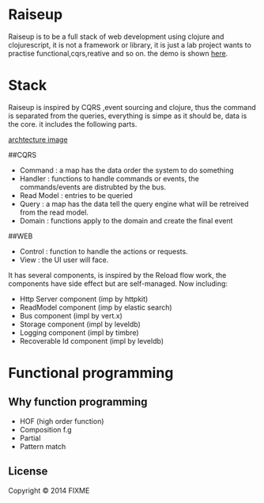 # Raiseup

Raiseup is to be a full stack of web development using clojure and clojurescript, it is not a framework or library, it is just a lab project wants to practise functional,cqrs,reative and so on. the demo is shown [here](http://red-raiseup.rhcloud.com/notes).

# Stack

Raiseup is inspired by CQRS ,event sourcing and clojure, thus the command is separated from the queries, everything is simpe as it should be, data is the core. it includes the following parts.

[archtecture image](https://www.dropbox.com/s/i91t6zra3k8h5jq/raiseup-arch.jpg)

##CQRS

- Command    : a map has the data order the system to do something
- Handler    : functions to handle commands or events, the commands/events are distrubted by the bus.
- Read Model : entries to be queried
- Query      : a map has the data tell the query engine what will be retreived from the read model. 
- Domain     : functions apply to the domain and create the final event

##WEB
- Control : function to handle the actions or requests.
- View    : the UI user will face.

It has several components, is inspired by the Reload flow work, the components have side effect but are self-managed. Now including:

- Http Server component (imp by httpkit)
- ReadModel component (imp by elastic search)
- Bus component (impl by vert.x)
- Storage component (impl by leveldb)
- Logging component (impl by timbre)
- Recoverable Id component (impl by leveldb)

# Functional programming

## Why function programming

* HOF (high order function)
* Composition f.g
* Partial
* Pattern match

## License

Copyright © 2014 FIXME
